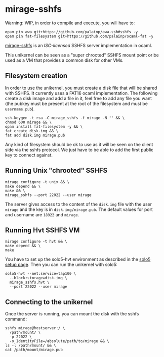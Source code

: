 # mirage-sshfs

Warning: WIP, in order to compile and execute, you will have to:
```
opam pin awa git+https://github.com/palainp/awa-ssh#sshfs -y
opam pin fat-filesystem git+https://github.com/palainp/ocaml-fat -y
```

[mirage-sshfs](https://github.com/palainp/mirage-sshfs) is an
_ISC-licensed_ SSHFS server implementation in ocaml.

This unikernel can be seen as a "super chrooted" SSHFS mount
point or be used as a VM that provides a common disk for other
VMs.

## Filesystem creation
In order to use the unikernel, you must create a disk file that
will be shared with SSHFS. It currently uses a FAT16 ocaml
implementation. The following create a disk image and add a
file in it, feel free to add any file you want (the pubkey must
be present at the root of the filesystem and must be `username.pub`).
```
ssh-keygen -t rsa -C mirage_sshfs -f mirage -N '' && \
chmod 600 mirage && \
opam install fat-filesystem -y && \
fat create disk.img && \
fat add disk.img mirage.pub
```

Any kind of filesystem should be ok to use as it will be seen on the
client side via the sshfs protocol. We just have to be able to add
the first public key to connect against.

## Running Unix "chrooted" SSHFS
```
mirage configure -t unix && \
make depend && \
make && \
mirage_sshfs --port 22022 --user mirage
```

The server gives access to the content of the `disk.img`
file with the user `mirage` and the key is in
`disk.img/mirage.pub`. The default values for port and
username are `18022` and `mirage`.

## Running Hvt SSHFS VM
```
mirage configure -t hvt && \
make depend && \
make
```

You have to set up the solo5-hvt environment as described in the
[solo5 setup page](https://github.com/Solo5/solo5/blob/master/docs/building.md#setting-up).
Then you can run the unikernel with solo5:
```
solo5-hvt --net:service=tap100 \
  --block:storage=disk.img \
  mirage_sshfs.hvt \
  --port 22022 --user mirage
```

## Connecting to the unikernel

Once the server is running, you can mount the disk with the sshfs
command:
```
sshfs mirage@hostserver:/ \
  /path/mount/ \
  -p 22022 \
  -o IdentityFile=/absolute/path/to/mirage && \
ls -l /path/mount/ && \
cat /path/mount/mirage.pub
```
